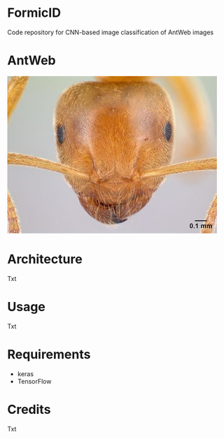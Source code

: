 # FormicID
Code repository for CNN-based image classification of AntWeb images

# AntWeb
<img src="https://github.com/naturalis/FormicID/blob/master/img/lasiusflavus.jpg?raw=true">

# Architecture
Txt

# Usage
Txt

# Requirements
- keras
- TensorFlow

# Credits
Txt
